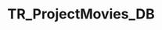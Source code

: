 # TR_ProjectMovies_DB


<!-- pg_ctl start -D "C:\Program Files\PostgreSQL\15\data" -l "C:\Program Files\PostgreSQL\15\data\logfile.log"
 -->